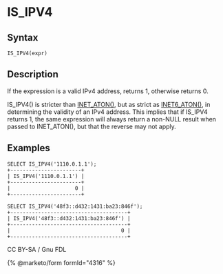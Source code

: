 
# IS_IPV4

## Syntax


```
IS_IPV4(expr)
```

## Description


If the expression is a valid IPv4 address, returns 1, otherwise returns 0.


IS_IPV4() is stricter than [INET_ATON()](inet_aton.md), but as strict as [INET6_ATON()](inet6_aton.md), in determining the validity of an IPv4 address. This implies that if IS_IPV4 returns 1, the same expression will always return a non-NULL result when passed to INET_ATON(), but that the reverse may not apply.


## Examples


```
SELECT IS_IPV4('1110.0.1.1');
+-----------------------+
| IS_IPV4('1110.0.1.1') |
+-----------------------+
|                     0 |
+-----------------------+

SELECT IS_IPV4('48f3::d432:1431:ba23:846f');
+--------------------------------------+
| IS_IPV4('48f3::d432:1431:ba23:846f') |
+--------------------------------------+
|                                    0 |
+--------------------------------------+
```


CC BY-SA / Gnu FDL


{% @marketo/form formId="4316" %}
